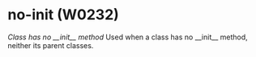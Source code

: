 # no-init (W0232)
*Class has no \_\_init\_\_ method* Used when a class has no \_\_init\_\_
method, neither its parent classes.
